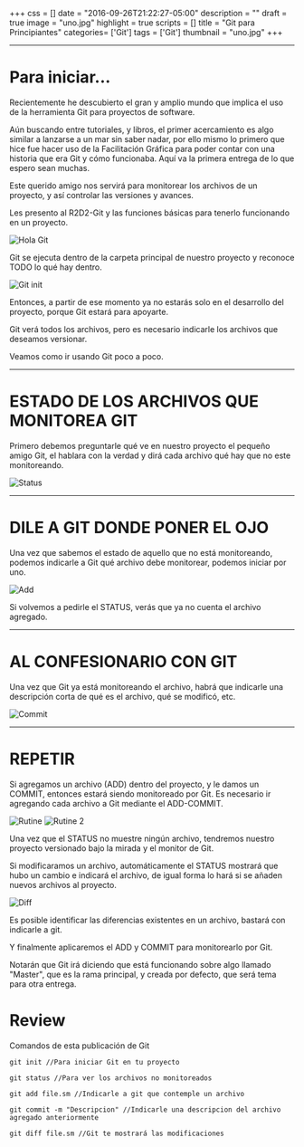 +++
css = []
date = "2016-09-26T21:22:27-05:00"
description = ""
draft = true
image = "uno.jpg"
highlight = true
scripts = []
title = "Git para Principiantes"
categories= ['Git']
tags = ['Git']
thumbnail = "uno.jpg"
+++

---
# Para iniciar...

Recientemente he descubierto el gran y amplio mundo que implica el uso de la herramienta Git para proyectos de software.

Aún buscando entre tutoriales, y libros, el primer acercamiento es algo similar a lanzarse a un mar sin saber nadar, por ello mismo lo primero que hice fue hacer uso de la Facilitación Gráfica para poder contar con una historia que era Git y cómo funcionaba. Aquí va la primera entrega de lo que espero sean muchas.

Este querido amigo nos servirá para monitorear los archivos de un proyecto, y así controlar las versiones y avances.

Les presento al R2D2-Git y las funciones básicas para tenerlo funcionando en un proyecto.

![Hola Git](/uno.jpg)

Git se ejecuta dentro de la carpeta principal de nuestro proyecto y reconoce TODO lo qué hay dentro.

![Git init](/dos.jpg)

Entonces, a partir de ese momento ya no estarás solo en el desarrollo del proyecto, porque Git estará para apoyarte.

Git verá todos los archivos, pero es necesario indicarle los archivos que deseamos versionar.

Veamos como ir usando Git poco a poco.

---
# ESTADO DE LOS ARCHIVOS QUE MONITOREA GIT

Primero debemos preguntarle qué ve en nuestro proyecto el pequeño amigo Git, el hablara con la verdad y dirá cada archivo qué hay que no este monitoreando.

![Status](/tres.jpg)

---
# DILE A GIT DONDE PONER EL OJO

Una vez que sabemos el estado de aquello que no está monitoreando, podemos indicarle a Git qué archivo debe monitorear, podemos iniciar por uno.

![Add](/cuatro.jpg)

Si volvemos a pedirle el STATUS, verás que ya no cuenta el archivo agregado.

---

# AL CONFESIONARIO CON GIT

Una vez que Git ya está monitoreando el archivo, habrá que indicarle una descripción corta de qué es el archivo, qué se modificó, etc.

![Commit](/cinco.jpg)

---

# REPETIR

Si agregamos un archivo (ADD) dentro del proyecto, y le damos un COMMIT, entonces estará siendo monitoreado por Git. Es necesario ir agregando cada archivo a Git mediante el ADD-COMMIT.

![Rutine](/siete.jpg)
![Rutine 2](/ocho.jpg)

Una vez que el STATUS no muestre ningún archivo, tendremos nuestro proyecto versionado bajo la mirada y el monitor de Git.

Si modificaramos un archivo, automáticamente el STATUS mostrará que hubo un cambio e indicará el archivo, de igual forma lo hará si se añaden nuevos archivos al proyecto.

![Diff](/seis.jpg)

Es posible identificar las diferencias existentes en un archivo, bastará con indicarle a git.

Y finalmente aplicaremos el ADD y COMMIT para monitorearlo por Git.

Notarán que Git irá diciendo que está funcionando sobre algo llamado "Master", que es la rama principal, y creada por defecto, que será tema para otra entrega.

# Review

Comandos de esta publicación de Git

```
git init //Para iniciar Git en tu proyecto

git status //Para ver los archivos no monitoreados

git add file.sm //Indicarle a git que contemple un archivo

git commit -m "Descripcion" //Indicarle una descripcion del archivo agregado anteriormente

git diff file.sm //Git te mostrará las modificaciones

```
